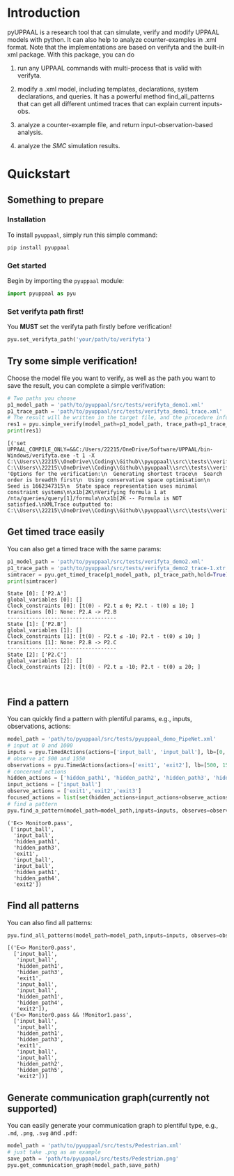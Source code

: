 # Introduction

pyUPPAAL is a research tool that can simulate, verify and modify UPPAAL models with python. It can also help to analyze counter-examples in .xml format. Note that the implementations are based on verifyta and the built-in xml package.
With this package, you can do

1. run any UPPAAL commands with multi-process that is valid with verifyta.

2. modify a .xml model, including templates, declarations, system declarations, and queries. It has a powerful method find_all_patterns that can get all different untimed traces that can explain current inputs-obs.

3. analyze a counter-example file, and return input-observation-based analysis.

4. analyze the *SMC* simulation results.



# Quickstart

## Something to prepare

### Installation
To install `pyuppaal`, simply run this simple command:


```python
pip install pyuppaal
```

### Get started

Begin by importing the `pyuppaal` module:


```python
import pyuppaal as pyu
```

### Set verifyta path first!

You **MUST** set the verifyta path firstly before verification!


```python
pyu.set_verifyta_path('your/path/to/verifyta')
```

## Try some simple verification!

Choose the model file you want to verify, as well as the path you want to save the result, you can complete a simple verifivation:


```python
# Two paths you choose
p1_model_path = 'path/to/pyuppaal/src/tests/verifyta_demo1.xml'
p1_trace_path = 'path/to/pyuppaal/src/tests/verifyta_demo1_trace.xml'
# The result will be written in the target file, and the procedure information is saved in res1
res1 = pyu.simple_verify(model_path=p1_model_path, trace_path=p1_trace_path)
print(res1)
```

    [('set UPPAAL_COMPILE_ONLY=&&C:/Users/22215/OneDrive/Software/UPPAAL/bin-Windows/verifyta.exe -t 1 -X C:\\Users\\22215\\OneDrive\\Coding\\Github\\pyuppaal\\src\\tests\\verifyta_demo1_trace C:\\Users\\22215\\OneDrive\\Coding\\Github\\pyuppaal\\src\\tests\\verifyta_demo1.xml', 'Options for the verification:\n  Generating shortest trace\n  Search order is breadth first\n  Using conservative space optimisation\n  Seed is 1662347315\n  State space representation uses minimal constraint systems\n\x1b[2K\nVerifying formula 1 at /nta/queries/query[1]/formula\n\x1b[2K -- Formula is NOT satisfied.\nXMLTrace outputted to: C:\\Users\\22215\\OneDrive\\Coding\\Github\\pyuppaal\\src\\tests\\verifyta_demo1_trace1.xml\n')]


## Get timed trace easily

You can also  get a timed trace with the same params:


```python
p1_model_path = 'path/to/pyuppaal/src/tests/verifyta_demo2.xml'
p1_trace_path = 'path/to/pyuppaal/src/tests/verifyta_demo2_trace-1.xtr'
simtracer = pyu.get_timed_trace(p1_model_path, p1_trace_path,hold=True)
print(simtracer)
```

    State [0]: ['P2.A']
    global_variables [0]: []
    Clock_constraints [0]: [t(0) - P2.t ≤ 0; P2.t - t(0) ≤ 10; ]
    transitions [0]: None: P2.A -> P2.B
    -----------------------------------
    State [1]: ['P2.B']
    global_variables [1]: []
    Clock_constraints [1]: [t(0) - P2.t ≤ -10; P2.t - t(0) ≤ 10; ]
    transitions [1]: None: P2.B -> P2.C
    -----------------------------------
    State [2]: ['P2.C']
    global_variables [2]: []
    Clock_constraints [2]: [t(0) - P2.t ≤ -10; P2.t - t(0) ≤ 20; ]


​    

## Find a pattern

You can quickly find a pattern with plentiful params, e.g., inputs, observations, actions:


```python
model_path = 'path/to/pyuppaal/src/tests/pyuppaal_demo_PipeNet.xml'
# input at 0 and 1000
inputs = pyu.TimedActions(actions=['input_ball', 'input_ball'], lb=[0, 1000], ub=[0,1000])
# observe at 500 and 1550
observations = pyu.TimedActions(actions=['exit1', 'exit2'], lb=[500, 1550], ub=[500, 1550])
# concerned actions
hidden_actions = ['hidden_path1', 'hidden_path2', 'hidden_path3', 'hidden_path4', 'hidden_path5', 'hidden_path6']
input_actions = ['input_ball']
observe_actions = ['exit1','exit2','exit3']
focused_actions = list(set(hidden_actions+input_actions+observe_actions))
# find a pattern
pyu.find_a_pattern(model_path=model_path,inputs=inputs, observes=observations, observe_actions=observe_actions, focused_actions=None, hold=False)
```




    ('E<> Monitor0.pass',
     ['input_ball',
      'input_ball',
      'hidden_path1',
      'hidden_path3',
      'exit1',
      'input_ball',
      'input_ball',
      'hidden_path1',
      'hidden_path4',
      'exit2'])



## Find all patterns

You can also find all patterns:


```python
pyu.find_all_patterns(model_path=model_path,inputs=inputs, observes=observations, observe_actions=observe_actions, hold=False, max_patterns = 2)
```




    [('E<> Monitor0.pass',
      ['input_ball',
       'input_ball',
       'hidden_path1',
       'hidden_path3',
       'exit1',
       'input_ball',
       'input_ball',
       'hidden_path1',
       'hidden_path4',
       'exit2']),
     ('E<> Monitor0.pass && !Monitor1.pass',
      ['input_ball',
       'input_ball',
       'hidden_path1',
       'hidden_path3',
       'exit1',
       'input_ball',
       'input_ball',
       'hidden_path2',
       'hidden_path5',
       'exit2'])]



## Generate communication graph(currently not supported)

You can easily generate your communication graph to plentiful type, e.g., `.md`, `.png`, `.svg` and `.pdf`:


```python
model_path = 'path/to/pyuppaal/src/tests/Pedestrian.xml'
# just take .png as an example
save_path = 'path/to/pyuppaal/src/tests/Pedestrian.png'
pyu.get_communication_graph(model_path,save_path)
```
